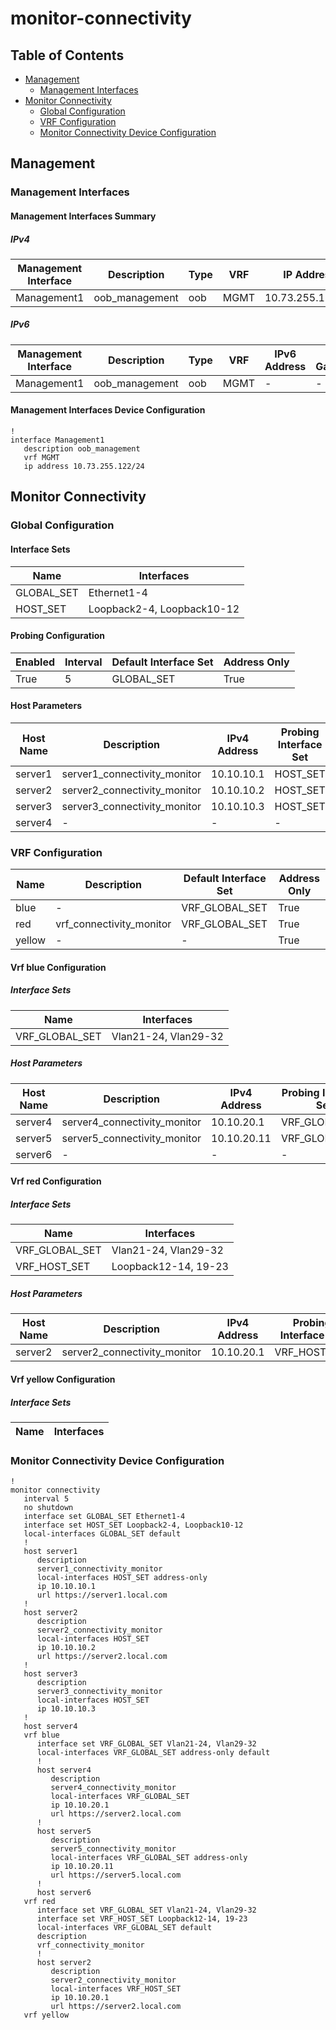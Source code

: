 # monitor-connectivity

## Table of Contents

- [Management](#management)
  - [Management Interfaces](#management-interfaces)
- [Monitor Connectivity](#monitor-connectivity-1)
  - [Global Configuration](#global-configuration)
  - [VRF Configuration](#vrf-configuration)
  - [Monitor Connectivity Device Configuration](#monitor-connectivity-device-configuration)

## Management

### Management Interfaces

#### Management Interfaces Summary

##### IPv4

| Management Interface | Description | Type | VRF | IP Address | Gateway |
| -------------------- | ----------- | ---- | --- | ---------- | ------- |
| Management1 | oob_management | oob | MGMT | 10.73.255.122/24 | 10.73.255.2 |

##### IPv6

| Management Interface | Description | Type | VRF | IPv6 Address | IPv6 Gateway |
| -------------------- | ----------- | ---- | --- | ------------ | ------------ |
| Management1 | oob_management | oob | MGMT | - | - |

#### Management Interfaces Device Configuration

```eos
!
interface Management1
   description oob_management
   vrf MGMT
   ip address 10.73.255.122/24
```

## Monitor Connectivity

### Global Configuration

#### Interface Sets

| Name | Interfaces |
| ---- | ---------- |
| GLOBAL_SET | Ethernet1-4 |
| HOST_SET | Loopback2-4, Loopback10-12 |

#### Probing Configuration

| Enabled | Interval | Default Interface Set | Address Only |
| ------- | -------- | --------------------- | ------------ |
| True | 5 | GLOBAL_SET | True |

#### Host Parameters

| Host Name | Description | IPv4 Address | Probing Interface Set | Address Only | URL |
| --------- | ----------- | ------------ | --------------------- | ------------ | --- |
| server1 | server1_connectivity_monitor | 10.10.10.1 | HOST_SET | True | https://server1.local.com |
| server2 | server2_connectivity_monitor | 10.10.10.2 | HOST_SET | True | https://server2.local.com |
| server3 | server3_connectivity_monitor | 10.10.10.3 | HOST_SET | False | - |
| server4 | - | - | - | True | - |

### VRF Configuration

| Name | Description | Default Interface Set | Address Only |
| ---- | ----------- | --------------------- | ------------ |
| blue | - | VRF_GLOBAL_SET | True |
| red | vrf_connectivity_monitor | VRF_GLOBAL_SET | True |
| yellow | - | - | True |

#### Vrf blue Configuration

##### Interface Sets

| Name | Interfaces |
| ---- | ---------- |
| VRF_GLOBAL_SET | Vlan21-24, Vlan29-32 |

##### Host Parameters

| Host Name | Description | IPv4 Address | Probing Interface Set | Address Only | URL |
| --------- | ----------- | ------------ | --------------------- | ------------ | --- |
| server4 | server4_connectivity_monitor | 10.10.20.1 | VRF_GLOBAL_SET | False | https://server2.local.com |
| server5 | server5_connectivity_monitor | 10.10.20.11 | VRF_GLOBAL_SET | True | https://server5.local.com |
| server6 | - | - | - | True | - |

#### Vrf red Configuration

##### Interface Sets

| Name | Interfaces |
| ---- | ---------- |
| VRF_GLOBAL_SET | Vlan21-24, Vlan29-32 |
| VRF_HOST_SET | Loopback12-14, 19-23 |

##### Host Parameters

| Host Name | Description | IPv4 Address | Probing Interface Set | Address Only | URL |
| --------- | ----------- | ------------ | --------------------- | ------------ | --- |
| server2 | server2_connectivity_monitor | 10.10.20.1 | VRF_HOST_SET | True | https://server2.local.com |

#### Vrf yellow Configuration

##### Interface Sets

| Name | Interfaces |
| ---- | ---------- |

### Monitor Connectivity Device Configuration

```eos
!
monitor connectivity
   interval 5
   no shutdown
   interface set GLOBAL_SET Ethernet1-4
   interface set HOST_SET Loopback2-4, Loopback10-12
   local-interfaces GLOBAL_SET default
   !
   host server1
      description
      server1_connectivity_monitor
      local-interfaces HOST_SET address-only
      ip 10.10.10.1
      url https://server1.local.com
   !
   host server2
      description
      server2_connectivity_monitor
      local-interfaces HOST_SET
      ip 10.10.10.2
      url https://server2.local.com
   !
   host server3
      description
      server3_connectivity_monitor
      local-interfaces HOST_SET
      ip 10.10.10.3
   !
   host server4
   vrf blue
      interface set VRF_GLOBAL_SET Vlan21-24, Vlan29-32
      local-interfaces VRF_GLOBAL_SET address-only default
      !
      host server4
         description
         server4_connectivity_monitor
         local-interfaces VRF_GLOBAL_SET
         ip 10.10.20.1
         url https://server2.local.com
      !
      host server5
         description
         server5_connectivity_monitor
         local-interfaces VRF_GLOBAL_SET address-only
         ip 10.10.20.11
         url https://server5.local.com
      !
      host server6
   vrf red
      interface set VRF_GLOBAL_SET Vlan21-24, Vlan29-32
      interface set VRF_HOST_SET Loopback12-14, 19-23
      local-interfaces VRF_GLOBAL_SET default
      description
      vrf_connectivity_monitor
      !
      host server2
         description
         server2_connectivity_monitor
         local-interfaces VRF_HOST_SET
         ip 10.10.20.1
         url https://server2.local.com
   vrf yellow
```
